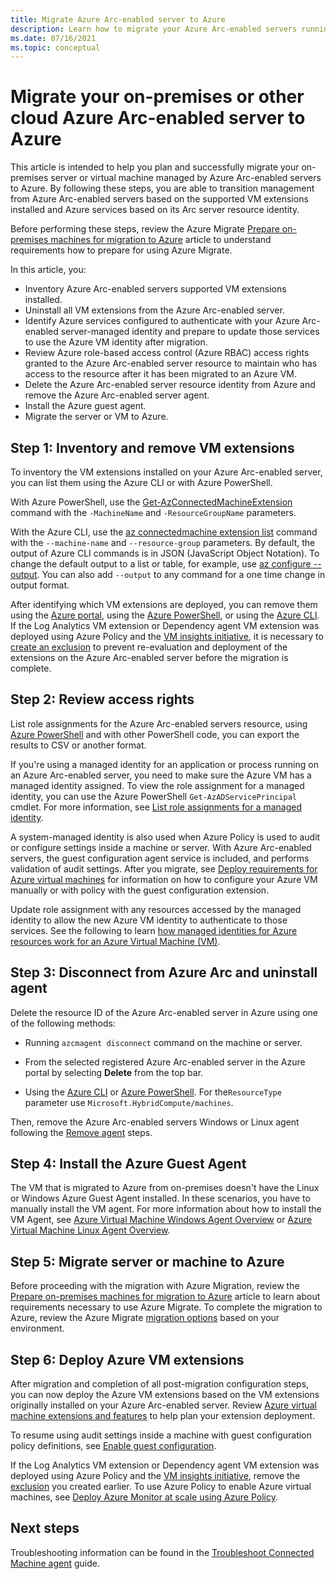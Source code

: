 ```yaml
---
title: Migrate Azure Arc-enabled server to Azure
description: Learn how to migrate your Azure Arc-enabled servers running on-premises or other cloud environment to Azure.
ms.date: 07/16/2021
ms.topic: conceptual
---
```


# Migrate your on-premises or other cloud Azure Arc-enabled server to Azure

This article is intended to help you plan and successfully migrate your on-premises server or virtual machine managed by Azure Arc-enabled servers to Azure. By following these steps, you are able to transition management from Azure Arc-enabled servers based on the supported VM extensions installed and Azure services based on its Arc server resource identity.

Before performing these steps, review the Azure Migrate [Prepare on-premises machines for migration to Azure](../../migrate/prepare-for-migration.md) article to understand requirements how to prepare for using Azure Migrate.

In this article, you:

* Inventory Azure Arc-enabled servers supported VM extensions installed.
* Uninstall all VM extensions from the Azure Arc-enabled server.
* Identify Azure services configured to authenticate with your Azure Arc-enabled server-managed identity and prepare to update those services to use the Azure VM identity after migration.
* Review Azure role-based access control (Azure RBAC) access rights granted to the Azure Arc-enabled server resource to maintain who has access to the resource after it has been migrated to an Azure VM. 
* Delete the Azure Arc-enabled server resource identity from Azure and remove the Azure Arc-enabled server agent.
* Install the Azure guest agent.
* Migrate the server or VM to Azure.

## Step 1: Inventory and remove VM extensions

To inventory the VM extensions installed on your Azure Arc-enabled server, you can list them using the Azure CLI or with Azure PowerShell.

With Azure PowerShell, use the [Get-AzConnectedMachineExtension](/powershell/module/az.connectedmachine/get-azconnectedmachineextension) command with the `-MachineName` and `-ResourceGroupName` parameters.

With the Azure CLI, use the [az connectedmachine extension list](/cli/azure/ext/connectedmachine/connectedmachine/extension#ext_connectedmachine_az_connectedmachine_extension_list) command with the `--machine-name` and `--resource-group` parameters. By default, the output of Azure CLI commands is in JSON (JavaScript Object Notation). To change the default output to a list or table, for example, use [az configure --output](/cli/azure/reference-index). You can also add `--output` to any command for a one time change in output format.

After identifying which VM extensions are deployed, you can remove them using the [Azure portal](manage-vm-extensions-portal.md), using the [Azure PowerShell](manage-vm-extensions-powershell.md), or using the [Azure CLI](manage-vm-extensions-cli.md). If the Log Analytics VM extension or Dependency agent VM extension was deployed using Azure Policy and the [VM insights initiative](../../azure-monitor/vm/vminsights-enable-policy.md), it is necessary to [create an exclusion](../../governance/policy/tutorials/create-and-manage.md#remove-a-non-compliant-or-denied-resource-from-the-scope-with-an-exclusion) to prevent re-evaluation and deployment of the extensions on the Azure Arc-enabled server before the migration is complete.

## Step 2: Review access rights 

List role assignments for the Azure Arc-enabled servers resource, using [Azure PowerShell](../../role-based-access-control/role-assignments-list-powershell.md#list-role-assignments-for-a-resource) and with other PowerShell code, you can export the results to CSV or another format. 

If you're using a managed identity for an application or process running on an Azure Arc-enabled server, you need to make sure the Azure VM has a managed identity assigned. To view the role assignment for a managed identity, you can use the Azure PowerShell `Get-AzADServicePrincipal` cmdlet. For more information, see [List role assignments for a managed identity](../../role-based-access-control/role-assignments-list-powershell.md#list-role-assignments-for-a-managed-identity). 

A system-managed identity is also used when Azure Policy is used to audit or configure settings inside a machine or server. With Azure Arc-enabled servers, the guest configuration agent service is included, and performs validation of audit settings. After you migrate, see [Deploy requirements for Azure virtual machines](../../governance/policy/concepts/guest-configuration.md#deploy-requirements-for-azure-virtual-machines) for information on how to configure your Azure VM manually or with policy with the guest configuration extension.

Update role assignment with any resources accessed by the managed identity to allow the new Azure VM identity to authenticate to those services. See the following to learn [how managed identities for Azure resources work for an Azure Virtual Machine (VM)](../../active-directory/managed-identities-azure-resources/how-managed-identities-work-vm.md).

## Step 3: Disconnect from Azure Arc and uninstall agent

Delete the resource ID of the Azure Arc-enabled server in Azure using one of the following methods:

   * Running `azcmagent disconnect` command on the machine or server.

   * From the selected registered Azure Arc-enabled server in the Azure portal by selecting **Delete** from the top bar.

   * Using the [Azure CLI](../../azure-resource-manager/management/delete-resource-group.md?tabs=azure-cli#delete-resource) or [Azure PowerShell](../../azure-resource-manager/management/delete-resource-group.md?tabs=azure-powershell#delete-resource). For the`ResourceType` parameter use `Microsoft.HybridCompute/machines`.

Then, remove the Azure Arc-enabled servers Windows or Linux agent following the [Remove agent](manage-agent.md#remove-the-agent) steps.

## Step 4: Install the Azure Guest Agent

The VM that is migrated to Azure from on-premises doesn't have the Linux or Windows Azure Guest Agent installed. In these scenarios, you have to manually install the VM agent. For more information about how to install the VM Agent, see [Azure Virtual Machine Windows Agent Overview](../../virtual-machines/extensions/agent-windows.md) or [Azure Virtual Machine Linux Agent Overview](../../virtual-machines/extensions/agent-linux.md).

## Step 5: Migrate server or machine to Azure

Before proceeding with the migration with Azure Migration, review the [Prepare on-premises machines for migration to Azure](../../migrate/prepare-for-migration.md) article to learn about requirements necessary to use Azure Migrate. To complete the migration to Azure, review the Azure Migrate [migration options](../../migrate/prepare-for-migration.md#next-steps) based on your environment.

## Step 6: Deploy Azure VM extensions

After migration and completion of all post-migration configuration steps, you can now deploy the Azure VM extensions based on the VM extensions originally installed on your Azure Arc-enabled server. Review [Azure virtual machine extensions and features](../../virtual-machines/extensions/overview.md) to help plan your extension deployment. 

To resume using audit settings inside a machine with guest configuration policy definitions, see [Enable guest configuration](../../governance/policy/concepts/guest-configuration.md#enable-guest-configuration).

If the Log Analytics VM extension or Dependency agent VM extension was deployed using Azure Policy and the [VM insights initiative](../../azure-monitor/vm/vminsights-enable-policy.md), remove the [exclusion](../../governance/policy/tutorials/create-and-manage.md#remove-a-non-compliant-or-denied-resource-from-the-scope-with-an-exclusion) you created earlier. To use Azure Policy to enable Azure virtual machines, see [Deploy Azure Monitor at scale using Azure Policy](../../azure-monitor/best-practices.md). 

## Next steps

Troubleshooting information can be found in the [Troubleshoot Connected Machine agent](troubleshoot-agent-onboard.md) guide.
